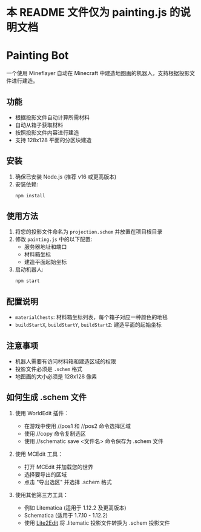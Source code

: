 # 本 README 文件仅为 painting.js 的说明文档

# Painting Bot

一个使用 Mineflayer 自动在 Minecraft 中建造地图画的机器人，支持根据投影文件进行建造。

## 功能

- 根据投影文件自动计算所需材料
- 自动从箱子获取材料
- 按照投影文件内容进行建造
- 支持 128x128 平面的分区块建造

## 安装

1. 确保已安装 Node.js (推荐 v16 或更高版本)
2. 安装依赖:
   ```bash
   npm install
   ```

## 使用方法

1. 将您的投影文件命名为 `projection.schem` 并放置在项目根目录
2. 修改 `painting.js` 中的以下配置:
   - 服务器地址和端口
   - 材料箱坐标
   - 建造平面起始坐标
3. 启动机器人:
   ```bash
   npm start
   ```

## 配置说明

- `materialChests`: 材料箱坐标列表，每个箱子对应一种颜色的地毯
- `buildStartX`, `buildStartY`, `buildStartZ`: 建造平面的起始坐标

## 注意事项

- 机器人需要有访问材料箱和建造区域的权限
- 投影文件必须是 `.schem` 格式
- 地图画的大小必须是 128x128 像素

## 如何生成 .schem 文件

1. 使用 WorldEdit 插件：
   - 在游戏中使用 //pos1 和 //pos2 命令选择区域
   - 使用 //copy 命令复制选区
   - 使用 //schematic save <文件名> 命令保存为 .schem 文件

2. 使用 MCEdit 工具：
   - 打开 MCEdit 并加载您的世界
   - 选择要导出的区域
   - 点击 "导出选区" 并选择 .schem 格式

3. 使用其他第三方工具：
   - 例如 Litematica (适用于 1.12.2 及更高版本)
   - Schematica (适用于 1.7.10 - 1.12.2)
   - 使用 [Lite2Edit](https://github.com/GoldenDelicios/Lite2Edit/) 将 .litematic 投影文件转换为 .schem 投影文件
